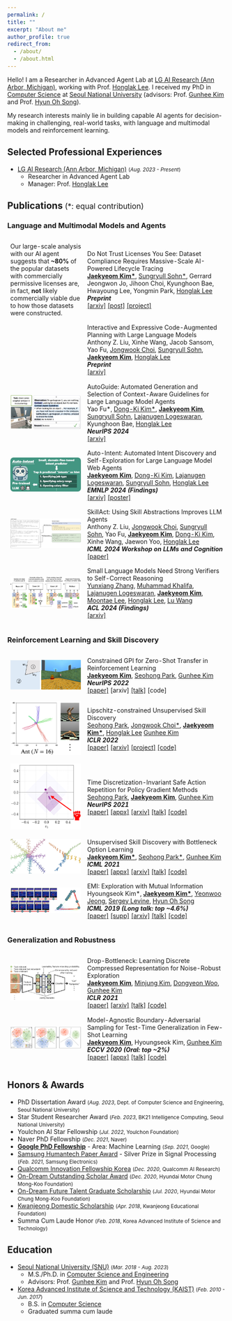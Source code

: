 ```yaml
---
permalink: /
title: ""
excerpt: "About me"
author_profile: true
redirect_from: 
  - /about/
  - /about.html
---
```


Hello! I am a Researcher in Advanced Agent Lab at <a class="link-uncolored" href="https://lgresearch.ai/">LG AI Research (Ann Arbor, Michigan)</a>, working with Prof. [Honglak Lee](https://scholar.google.com/citations?user=fmSHtE8AAAAJ&hl=en).
I received my PhD in <a class="link-uncolored" href="https://cse.snu.ac.kr/en">Computer Science</a> at <a class="link-uncolored" href="http://en.snu.ac.kr/">Seoul National University</a> (advisors: Prof. [Gunhee Kim](https://vision.snu.ac.kr/gunhee/) and Prof. [Hyun Oh Song](http://mllab.snu.ac.kr/hyunoh/)).

My research interests mainly lie in building capable AI agents for decision-making in challenging, real-world tasks, with language and multimodal models and reinforcement learning.

## Selected Professional Experiences

* [LG AI Research (Ann Arbor, Michigan)](https://lgresearch.ai/) <small>(*Aug. 2023 - Present*)</small>
  * Researcher in Advanced Agent Lab
  * Manager: Prof. [Honglak Lee](https://scholar.google.com/citations?user=fmSHtE8AAAAJ&hl=en)

## Publications <small style="font-weight: normal;">(*: equal contribution)</small>

### Language and Multimodal Models and Agents

<table class="no-border publication-list" style="border-spacing: 0 0.8em; border-collapse: separate;">
  <tbody>
    <tr>
      <td width="35%">
        Our large-scale analysis with our AI agent suggests that <strong>~80%</strong> of the popular datasets with commercially permissive licenses are, in fact, <strong>not</strong> likely commercially viable due to how those datasets were constructed.
      </td>
      <td width="65%">
        <span class="inner-title">Do Not Trust Licenses You See: Dataset Compliance Requires Massive-Scale AI-Powered Lifecycle Tracing</span>
        <br/>
        <a class="link-author" href="/"><strong>Jaekyeom Kim*</strong></a>,
        <a class="link-author" href="https://sites.google.com/view/sungryull">Sungryull Sohn*</a>,
        Gerrard Jeongwon Jo,
        Jihoon Choi,
        Kyunghoon Bae,
        Hwayoung Lee,
        Yongmin Park,
        <a class="link-author" href="https://scholar.google.com/citations?user=fmSHtE8AAAAJ&hl=en">Honglak Lee</a>
        <br/>
        <i><strong>Preprint</strong></i>
        <br/>
        <a href="https://arxiv.org/abs/2503.02784">[arxiv]</a>
        <a href="https://x.com/Jaekyeom__Kim/status/1893111034472472976">[post]</a>
        <a href="https://nexus.lgresearch.ai">[project]</a>
        <br/>
      </td>
    </tr>
    <tr>
      <td width="35%">
      </td>
      <td width="65%">
        <span class="inner-title">Interactive and Expressive Code-Augmented Planning with Large Language Models</span>
        <br/>
        Anthony Z. Liu,
        Xinhe Wang,
        Jacob Sansom,
        Yao Fu,
        <a class="link-author" href="https://wook.kr/">Jongwook Choi</a>,
        <a class="link-author" href="https://sites.google.com/view/sungryull">Sungryull Sohn</a>,
        <a class="link-author" href="/"><strong>Jaekyeom Kim</strong></a>,
        <a class="link-author" href="https://scholar.google.com/citations?user=fmSHtE8AAAAJ&hl=en">Honglak Lee</a>
        <br/>
        <i><strong>Preprint</strong></i>
        <br/>
        <a href="https://arxiv.org/abs/2411.13826">[arxiv]</a>
        <br/>
      </td>
    </tr>
    <tr>
      <td width="35%">
        <img class="pub-thumbnail" src="/images/publications/autoguide_thumbnail.jpg" />
      </td>
      <td width="65%">
        <span class="inner-title">AutoGuide: Automated Generation and Selection of Context-Aware Guidelines for Large Language Model Agents</span>
        <br/>
        Yao Fu*,
        <a class="link-author" href="https://dkkim93.github.io/">Dong-Ki Kim*</a>,
        <a class="link-author" href="/"><strong>Jaekyeom Kim</strong></a>,
        <a class="link-author" href="https://sites.google.com/view/sungryull">Sungryull Sohn</a>,
        <a class="link-author" href="https://lajanugen.github.io/">Lajanugen Logeswaran</a>,
        Kyunghoon Bae,
        <a class="link-author" href="https://scholar.google.com/citations?user=fmSHtE8AAAAJ&hl=en">Honglak Lee</a>
        <br/>
        <i><strong>NeurIPS 2024</strong></i>
        <br/>
        <a href="https://arxiv.org/abs/2403.08978">[arxiv]</a>
        <br/>
      </td>
    </tr>
    <tr>
      <td width="35%">
        <img class="pub-thumbnail" src="/images/publications/auto-intent_thumbnail.jpg" />
      </td>
      <td width="65%">
        <span class="inner-title">Auto-Intent: Automated Intent Discovery and Self-Exploration for Large Language Model Web Agents</span>
        <br/>
        <a class="link-author" href="/"><strong>Jaekyeom Kim</strong></a>,
        <a class="link-author" href="https://dkkim93.github.io/">Dong-Ki Kim</a>,
        <a class="link-author" href="https://lajanugen.github.io/">Lajanugen Logeswaran</a>,
        <a class="link-author" href="https://sites.google.com/view/sungryull">Sungryull Sohn</a>,
        <a class="link-author" href="https://scholar.google.com/citations?user=fmSHtE8AAAAJ&hl=en">Honglak Lee</a>
        <br/>
        <i><strong>EMNLP 2024 (Findings)</strong></i>
        <br/>
        <a href="https://arxiv.org/abs/2410.22552">[arxiv]</a>
        <a href="/projects/auto-intent-poster.pdf">[poster]</a>
        <br/>
      </td>
    </tr>
    <tr>
      <td width="35%">
        <img class="pub-thumbnail" src="/images/publications/skillact_thumbnail.jpg" />
      </td>
      <td width="65%">
        <span class="inner-title">SkillAct: Using Skill Abstractions Improves LLM Agents</span>
        <br/>
        Anthony Z. Liu,
        <a class="link-author" href="https://wook.kr/">Jongwook Choi</a>,
        <a class="link-author" href="https://sites.google.com/view/sungryull">Sungryull Sohn</a>,
        Yao Fu,
        <a class="link-author" href="/"><strong>Jaekyeom Kim</strong></a>,
        <a class="link-author" href="https://dkkim93.github.io/">Dong-Ki Kim</a>,
        Xinhe Wang,
        Jaewon Yoo,
        <a class="link-author" href="https://scholar.google.com/citations?user=fmSHtE8AAAAJ&hl=en">Honglak Lee</a>
        <br/>
        <i><strong>ICML 2024 Workshop on LLMs and Cognition</strong></i>
        <br/>
        <a href="https://openreview.net/pdf?id=6LG3cIRrF4">[paper]</a>
        <br/>
      </td>
    </tr>
    <tr>
      <td width="35%">
        <img class="pub-thumbnail" src="/images/publications/score_thumbnail.jpg" />
      </td>
      <td width="65%">
        <span class="inner-title">Small Language Models Need Strong Verifiers to Self-Correct Reasoning</span>
        <br/>
        <a class="link-author" href="https://yunx-z.github.io/">Yunxiang Zhang</a>,
        <a class="link-author" href="https://mukhal.github.io/">Muhammad Khalifa</a>,
        <a class="link-author" href="https://lajanugen.github.io/">Lajanugen Logeswaran</a>,
        <a class="link-author" href="/"><strong>Jaekyeom Kim</strong></a>,
        <a class="link-author" href="https://moontae.people.uic.edu/">Moontae Lee</a>,
        <a class="link-author" href="https://scholar.google.com/citations?user=fmSHtE8AAAAJ&hl=en">Honglak Lee</a>,
        <a class="link-author" href="https://web.eecs.umich.edu/~wangluxy/">Lu Wang</a>
        <br/>
        <i><strong>ACL 2024 (Findings)</strong></i>
        <br/>
        <a href="https://arxiv.org/abs/2404.17140">[arxiv]</a>
        <br/>
      </td>
    </tr>
  </tbody>
</table>

### Reinforcement Learning and Skill Discovery

<table class="no-border publication-list" style="border-spacing: 0 0.8em; border-collapse: separate;">
  <tbody>
    <tr>
      <td width="35%">
        <img class="pub-thumbnail" src="/images/publications/cgpi_thumbnail.jpg" />
      </td>
      <td width="65%">
        <span class="inner-title">Constrained GPI for Zero-Shot Transfer in Reinforcement Learning</span>
        <br/>
        <a class="link-author" href="/"><strong>Jaekyeom Kim</strong></a>,
        <a class="link-author" href="https://seohong.me/">Seohong Park</a>,
        <a class="link-author" href="https://vision.snu.ac.kr/gunhee/">Gunhee Kim</a>
        <br/>
        <i><strong>NeurIPS 2022</strong></i>
        <br/>
        <a href="https://openreview.net/forum?id=sWNT5lT7l9G">[paper]</a>
        [arxiv]
        <a href="https://neurips.cc/virtual/2022/poster/53209">[talk]</a>
        [code]
        <br/>
      </td>
    </tr>
    <tr>
      <td width="35%">
        <img class="pub-thumbnail" src="/images/publications/lsd_thumbnail.png" />
      </td>
      <td width="65%">
        <span class="inner-title">Lipschitz-constrained Unsupervised Skill Discovery</span>
        <br/>
        <a class="link-author" href="https://seohong.me/">Seohong Park</a>,
        <a class="link-author" href="https://wook.kr/">Jongwook Choi*</a>,
        <a class="link-author" href="/"><strong>Jaekyeom Kim*</strong></a>,
        <a class="link-author" href="https://scholar.google.com/citations?user=fmSHtE8AAAAJ&hl=en">Honglak Lee</a>
        <a class="link-author" href="https://vision.snu.ac.kr/gunhee/">Gunhee Kim</a>
        <br/>
        <i><strong>ICLR 2022</strong></i>
        <br/>
        <a href="https://openreview.net/forum?id=BGvt0ghNgA">[paper]</a>
        <a href="https://arxiv.org/abs/2202.00914">[arxiv]</a>
        <a href="https://seohong.me/projects/lsd/">[project]</a>
        <a href="https://vision.snu.ac.kr/projects/lsd">[code]</a>
        <br/>
      </td>
    </tr>
    <tr>
      <td width="35%">
        <img class="pub-thumbnail" src="/images/publications/sar_thumbnail.png" />
      </td>
      <td width="65%">
        <span class="inner-title">Time Discretization-Invariant Safe Action Repetition for Policy Gradient Methods</span>
        <br/>
        <a class="link-author" href="https://seohong.me/">Seohong Park</a>,
        <a class="link-author" href="/"><strong>Jaekyeom Kim</strong></a>,
        <a class="link-author" href="https://vision.snu.ac.kr/gunhee/">Gunhee Kim</a>
        <br/>
        <i><strong>NeurIPS 2021</strong></i>
        <br/>
        <a href="https://papers.nips.cc/paper/2021/file/024677efb8e4aee2eaeef17b54695bbe-Paper.pdf">[paper]</a>
        <a href="https://papers.nips.cc/paper/2021/file/024677efb8e4aee2eaeef17b54695bbe-Supplemental.pdf">[appx]</a>
        <a href="https://arxiv.org/abs/2111.03941">[arxiv]</a>
        <a href="https://neurips.cc/virtual/2021/poster/27532">[talk]</a>
        <a href="/projects/sar/">[code]</a>
        <br/>
      </td>
    </tr>
    <tr>
      <td width="35%">
        <img class="pub-thumbnail" src="/images/publications/ibol_thumbnail.jpg" />
      </td>
      <td width="65%">
        <span class="inner-title">Unsupervised Skill Discovery with Bottleneck Option Learning</span>
        <br/>
        <a class="link-author" href="/"><strong>Jaekyeom Kim*</strong></a>,
        <a class="link-author" href="https://seohong.me/">Seohong Park*</a>,
        <a class="link-author" href="https://vision.snu.ac.kr/gunhee/">Gunhee Kim</a>
        <br/>
        <i><strong>ICML 2021</strong></i>
        <br/>
        <a href="http://proceedings.mlr.press/v139/kim21j/kim21j.pdf">[paper]</a>
        <a href="http://proceedings.mlr.press/v139/kim21j/kim21j-supp.pdf">[appx]</a>
        <a href="https://arxiv.org/abs/2106.14305">[arxiv]</a>
        <a href="https://icml.cc/virtual/2021/spotlight/8532">[talk]</a>
        <a href="/projects/ibol/">[code]</a>
        <br/>
      </td>
    </tr>
    <tr>
      <td width="35%">
        <img class="pub-thumbnail" src="/images/publications/emi_thumbnail.jpg" />
      </td>
      <td width="65%">
        <span class="inner-title">EMI: Exploration with Mutual Information</span>
        <br/>
        Hyoungseok Kim*,
        <a class="link-author" href="/"><strong>Jaekyeom Kim*</strong></a>,
        <a class="link-author" href="https://maestrojeong.github.io/">Yeonwoo Jeong</a>,
        <a class="link-author" href="http://people.eecs.berkeley.edu/~svlevine/">Sergey Levine</a>,
        <a class="link-author" href="http://mllab.snu.ac.kr/hyunoh/">Hyun Oh Song</a>
        <br/>
        <i><strong>ICML 2019 (Long talk: top ~4.6%)</strong></i>
        <br/>
        <a href="http://proceedings.mlr.press/v97/kim19a/kim19a.pdf">[paper]</a>
        <a href="http://proceedings.mlr.press/v97/kim19a/kim19a-supp.pdf">[supp]</a>
        <a href="https://arxiv.org/abs/1810.01176">[arxiv]</a>
        <a href="https://www.videoken.com/embed/v-W4JSWUX28?tocitem=61">[talk]</a>
        <a href="/projects/emi/">[code]</a>
      </td>
    </tr>
  </tbody>
</table>

### Generalization and Robustness

<table class="no-border publication-list" style="border-spacing: 0 0.8em; border-collapse: separate;">
  <tbody>
    <tr>
      <td width="35%">
        <img class="pub-thumbnail" src="/images/publications/db_thumbnail.jpg" />
      </td>
      <td width="65%">
        <span class="inner-title">Drop-Bottleneck: Learning Discrete Compressed Representation for Noise-Robust Exploration</span>
        <br/>
        <a class="link-author" href="/"><strong>Jaekyeom Kim</strong></a>,
        <a class="link-author" href="https://minnjung.github.io/">Minjung Kim</a>,
        <a class="link-author" href="https://woody0325.github.io/">Dongyeon Woo</a>,
        <a class="link-author" href="https://vision.snu.ac.kr/gunhee/">Gunhee Kim</a>
        <br/>
        <i><strong>ICLR 2021</strong></i>
        <br/>
        <a href="https://openreview.net/forum?id=1rxHOBjeDUW">[paper]</a>
        <a href="https://arxiv.org/abs/2103.12300">[arxiv]</a>
        <a href="https://iclr.cc/virtual/2021/poster/3127">[talk]</a>
        <a href="/projects/db/">[code]</a>
        <br/>
      </td>
    </tr>
    <tr>
      <td width="35%">
        <img class="pub-thumbnail" src="/images/publications/mabas_thumbnail.jpg" />
      </td>
      <td width="65%">
        <span class="inner-title">Model-Agnostic Boundary-Adversarial Sampling for Test-Time Generalization in Few-Shot Learning</span>
        <br/>
        <a class="link-author" href="/"><strong>Jaekyeom Kim</strong></a>,
        Hyoungseok Kim,
        <a class="link-author" href="https://vision.snu.ac.kr/gunhee/">Gunhee Kim</a>
        <br/>
        <i><strong>ECCV 2020 (Oral: top ~2%)</strong></i>
        <br/>
        <a href="https://www.ecva.net/papers/eccv_2020/papers_ECCV/papers/123460579.pdf">[paper]</a>
        <a href="https://drive.google.com/uc?id=1LhdzmuHBxOOoxrJYf9nR4pVOTOhyX_K4">[appx]</a>
        <a href="https://www.youtube.com/watch?v=XueZpAMsaOU">[talk]</a>
        <a href="/projects/mabas/">[code]</a>
        <br/>
      </td>
    </tr>
  </tbody>
</table>

## Honors & Awards

* PhD Dissertation Award <small>(*Aug. 2023*, Dept. of Computer Science and Engineering, Seoul National University)</small>
* Star Student Researcher Award <small>(*Feb. 2023*, BK21 Intelligence Computing, Seoul National University)</small>
* Youlchon AI Star Fellowship <small>(*Jul. 2022*, Youlchon Foundation)</small>
* Naver PhD Fellowship <small>(*Dec. 2021*, Naver)</small>
* **[Google PhD Fellowship](https://research.google/outreach/phd-fellowship/recipients/)** - Area: Machine Learning <small>(*Sep. 2021*, Google)</small>
* [Samsung Humantech Paper Award](https://humantech.samsung.com/saitext/index.jsp) - Silver Prize in Signal Processing <small>(*Feb. 2021*, Samsung Electronics)</small>
* [Qualcomm Innovation Fellowship Korea](https://www.qualcomm.com/research/university-relations/innovation-fellowship/winners) <small>(*Dec. 2020*, Qualcomm AI Research)</small>
* [On-Dream Outstanding Scholar Award](https://www.cmkfoundation-scholarship.org/) <small>(*Dec. 2020*, Hyundai Motor Chung Mong-Koo Foundation)</small>
* [On-Dream Future Talent Graduate Scholarship](https://www.cmkfoundation-scholarship.org/) <small>(*Jul. 2020*, Hyundai Motor Chung Mong-Koo Foundation)</small>
* [Kwanjeong Domestic Scholarship](http://www.ikef.or.kr/) <small>(*Apr. 2018*, Kwanjeong Educational Foundation)</small>
* Summa Cum Laude Honor <small>(*Feb. 2018*, Korea Advanced Institute of Science and Technology)</small>

## Education

* [Seoul National University (SNU)](http://en.snu.ac.kr/) <small>(*Mar. 2018 - Aug. 2023*)</small>
  * M.S./Ph.D. in [Computer Science and Engineering](https://cse.snu.ac.kr/en)
  * Advisors: Prof. [Gunhee Kim](https://vision.snu.ac.kr/gunhee/) and Prof. [Hyun Oh Song](http://mllab.snu.ac.kr/hyunoh/)
* [Korea Advanced Institute of Science and Technology (KAIST)](https://www.kaist.ac.kr/en/) <small>(*Feb. 2010 - Jun. 2017*)</small>
  * B.S. in [Computer Science](https://cs.kaist.ac.kr/)
  * Graduated summa cum laude

